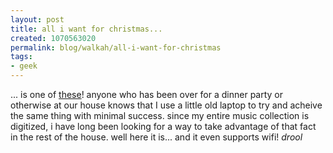 ```yaml
--- 
layout: post
title: all i want for christmas...
created: 1070563020
permalink: blog/walkah/all-i-want-for-christmas
tags: 
- geek
---
```

... is one of <a href="http://www.slimdevices.com/index.html">these</a>! anyone who has been over for a dinner party or otherwise at our house knows that I use a little old laptop to try and acheive the same thing with minimal success. since my entire music collection is digitized, i have long been looking for a way to take advantage of that fact in the rest of the house. well here it is... and it even supports wifi!
*drool*
